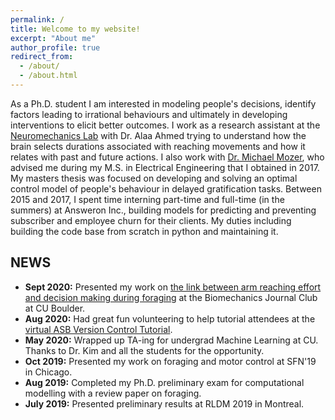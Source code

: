 ```yaml
---
permalink: /
title: Welcome to my website!
excerpt: "About me"
author_profile: true
redirect_from:
  - /about/
  - /about.html
---
```


As a Ph.D. student I am interested in modeling people's decisions, identify factors leading to irrational behaviours and ultimately in developing interventions to elicit better outcomes. I work as a research assistant at the [Neuromechanics Lab](https://www.colorado.edu/neuromechanics/) with Dr. Alaa Ahmed trying to understand how the brain selects durations associated with reaching movements and how it relates with past and future actions. I also work with [Dr. Michael Mozer](https://www.cs.colorado.edu/~mozer/), who advised me during my M.S. in Electrical Engineering that I obtained in 2017. My masters thesis was focused on developing and solving an optimal control model of people's behaviour in delayed gratification tasks. Between 2015 and 2017, I spent time interning part-time and full-time (in the summers) at Answeron Inc., building models for predicting and preventing subscriber and employee churn for their clients. My duties including building the code base from scratch in python and maintaining it.

<!-- Before coming to Boulder for graduate school, I spent eight years in Chennai, India for high school and my undergraduate degree. My bachelors was in Electronics and Communication Engineering at the College of Engineering Guindy, Anna University. While at CEG, I volunteered at the Integrated Systems Laboratory with Dr. P.V. Ramakrishna learning the basics of CMOS analog design. During my time there, I was able to help out on a variety of projects including building a GNSS transceiver system. My senior year project involved building a speech recognition systems using basic concepts from unsupervised machine learning like clustering and expectation-maximization. This was my first introduction to modeling and studying human behvaiour that ultimately led me to switch fields. -->

## NEWS

* **Sept 2020:** Presented my work on [the link between arm reaching effort and decision making during foraging](http://ssukumar.github.io/files/jc_presentation_biomech) at the Biomechanics Journal Club at CU Boulder.
* **Aug 2020:** Had great fun volunteering to help tutorial attendees at the [virtual ASB Version Control Tutorial](https://www.ryan-alcantara.com/projects/p90_Github_Tutorial_for_researchers/).
* **May 2020:** Wrapped up TA-ing for undergrad Machine Learning at CU. Thanks to Dr. Kim and all the students for the opportunity.
* **Oct 2019:** Presented my work on foraging and motor control at SFN'19 in Chicago.
* **Aug 2019:** Completed my Ph.D. preliminary exam for computational modelling with a review paper on foraging.
* **July 2019:** Presented preliminary results at RLDM 2019 in Montreal. 
